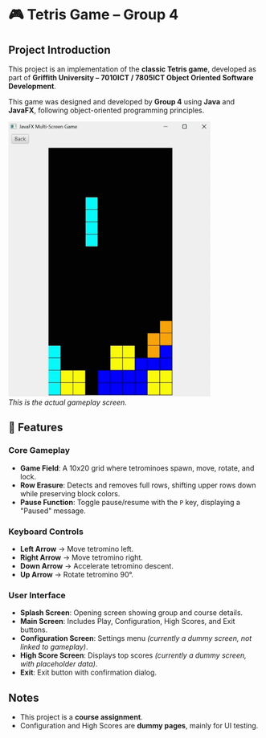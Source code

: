 # 🎮 Tetris Game – Group 4  

## Project Introduction  
This project is an implementation of the **classic Tetris game**, developed as part of **Griffith University – 7010ICT / 7805ICT Object Oriented Software Development**.  

This game was designed and developed by **Group 4** using **Java** and **JavaFX**, following object-oriented programming principles.  

![Demo GIF](https://raw.githubusercontent.com/josh-yo/Tetris_java_group4/refs/heads/main/Gameplay%20Screen.gif)  
*This is the actual gameplay screen.*  

## 🔧 Features  

### Core Gameplay  
- **Game Field**: A 10x20 grid where tetrominoes spawn, move, rotate, and lock.  
- **Row Erasure**: Detects and removes full rows, shifting upper rows down while preserving block colors.  
- **Pause Function**: Toggle pause/resume with the `P` key, displaying a "Paused" message.  

### Keyboard Controls  
- **Left Arrow** → Move tetromino left.  
- **Right Arrow** → Move tetromino right.  
- **Down Arrow** → Accelerate tetromino descent.  
- **Up Arrow** → Rotate tetromino 90°.  

### User Interface  
- **Splash Screen**: Opening screen showing group and course details.  
- **Main Screen**: Includes Play, Configuration, High Scores, and Exit buttons.  
- **Configuration Screen**: Settings menu *(currently a dummy screen, not linked to gameplay)*.  
- **High Score Screen**: Displays top scores *(currently a dummy screen, with placeholder data)*.  
- **Exit**: Exit button with confirmation dialog.  

## Notes  
- This project is a **course assignment**.  
- Configuration and High Scores are **dummy pages**, mainly for UI testing. 